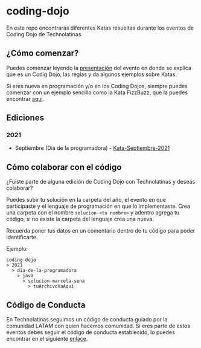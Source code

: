 # coding-dojo
En este repo encontrarás diferentes Katas resueltas durante los eventos de Coding Dojo de Technolatinas.

## ¿Cómo comenzar?
Puedes comenzar leyendo la [presentación](https://docs.google.com/presentation/d/1_ZTLGd6jGcERViOnwso8sKIz1aCGIkuT4C8xFbPn3lw/edit?usp=sharing) del evento en donde se explica que es un Codig Dojo, las reglas y da algunos ejemplos sobre Katas.

Si eres nueva en programación y/o en los Coding Dojos, siempre puedes comenzar con un ejemplo sencillo como la Kata FizzBuzz, que la puedes encontrar [aquí](/fizzbuzz/Kata.md).

## Ediciones

### 2021
- Septiembre (Día de la programadora) - [Kata-Septiembre-2021](/2021/dia-de-la-programadora/Kata.md)

## Cómo colaborar con el código
¿Fuiste parte de alguna edición de Coding Dojo con Technolatinas y deseas colaborar?

Puedes subir tu solución en la carpeta del año, el evento en que participaste y el lenguaje de programación en que lo implementaste. Crea una carpeta con el nombre `solucion-<tu nombre>` y adentro agrega tu código, si no existe la carpeta del lenguaje crea una nueva.

Recuerda poner tus datos en un comentario dentro de tu código para poder identificarte.

Ejemplo:
```
coding-dojo
> 2021
  > dia-de-la-programadora
    > java
      > solucion-marcela-sena
        > tuArchivoVaAqui
```


## Código de Conducta
En Technolatinas seguimos un código de conducta guiado por la comunidad LATAM con quien hacemos comunidad.
Si eres parte de estos eventos debes seguir el código de conducta establecido, lo puedes encontrar en el siguiente [enlace](CodigoDeConducta.md).
